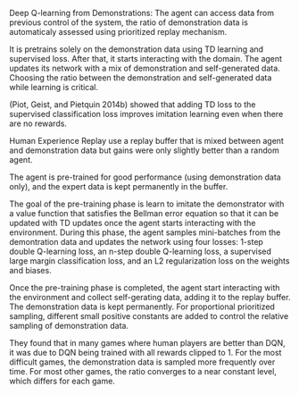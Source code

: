 Deep Q-learning from Demonstrations:
The agent can access data from previous control of the system, the ratio of demonstration data is automaticaly assessed using
prioritized replay mechanism.

It is pretrains solely on the demonstration data using TD learning and supervised loss. After that, it starts interacting with
the domain. The agent updates its network with a mix of demonstration and self-generated data. Choosing the ratio between
the demonstration and self-generated data while learning is critical. 

(Piot, Geist, and Pietquin 2014b) showed that adding TD loss to the supervised classification loss improves imitation learning 
even when there are no rewards.

Human Experience Replay use a replay buffer that is mixed between agent and demonstration data but gains were only slightly better
than a random agent. 

The agent is pre-trained for good performance (using demonstration data only), and the expert data is kept permanently in the
buffer.

The goal of the pre-training phase is learn to imitate the demonstrator with a value function that satisfies the Bellman error
equation so that it can be updated with TD updates once the agent starts interacting with the environment. During this phase, 
the agent samples mini-batches from the demontration data and updates the network using four losses: 1-step double Q-learning
loss, an n-step double Q-learning loss, a supervised large margin classification loss, and an L2 regularization loss on the 
weights and biases. 

Once the pre-training phase is completed, the agent start interacting with the environment and collect self-gerating data, adding
it to the replay buffer. The demonstration data is kept permanently. For proportional prioritized sampling, different small
positive constants are added to control the relative sampling of demonstration data.

They found that in many games where human players are better than DQN, it was due to DQN being trained with all rewards clipped
to 1. For the most difficult games, the demonstration data is sampled more frequently over time. For most other games, the ratio
converges to a near constant level, which differs for each game. 
